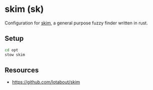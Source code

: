 # skim (sk)

Configuration for [skim](https://github.com/lotabout/skim), a general purpose
fuzzy finder written in rust.

## Setup

```bash
cd opt
stow skim
```

## Resources

- https://github.com/lotabout/skim
